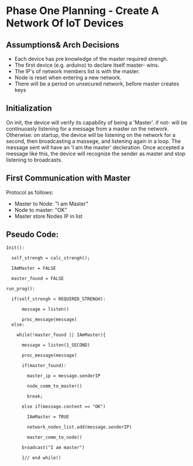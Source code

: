 # Phase One Planning - Create A Network Of IoT Devices

## Assumptions& Arch Decisions
- Each device has pre knowledge of the master required strengh.
- The first device (e.g. arduino) to declare itself master- wins.
- The IP's of network members list is with the master.
- Node is reset when entering a new network.
- There will be a period on unsecured network, before master creates keys


## Initialization
On init, the device will verify its capability of being a 'Master'. if not- will be continuoasly listening for a message from a master on the network.
Otherwise: on startup,  the device will be listening on the network for a second, then broadcasting a massege, and listening again in a loop. The message sent will have an 'I am the master' decleration.
Once accepted a message like this, the device will recognize the sender as master and stop listening to broadcasts.

## First Communication with Master
Protocol as follows:
- Master to Node: "I am Master"
- Node to master: "OK"
- Master store Nodes IP in list

## Pseudo Code:

```
Init():
  
  self_strengh = calc_strengh();
  
  IAmMaster = FALSE
  
  master_found = FALSE

run_prog():
  
  if(self_strengh < REQUIRED_STRENGH):
      
      message = listen()
      
      proc_message(message)
  else:
    
    while(!master_found || IAmMaster){
      
      message = listen(1_SECOND)
      
      proc_message(message)
      
      if(master_found):
        
        master_ip = message.senderIP
        
        node_comm_to_master()
        
        break;
      
      else if(message.content == "OK") 
        
        IAmMaster = TRUE
        
        network_nodes_list.add(message.senderIP)
        
        master_comm_to_node()
      
      broadcast("I am master")
      
      }// end while()
 ```
